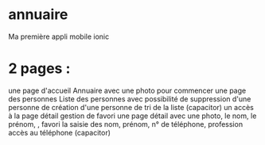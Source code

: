# annuaire
Ma première appli mobile ionic
# 2 pages : 
une page d'accueil Annuaire avec une photo pour commencer
une page des personnes Liste des personnes avec possibilité 
					de suppression d'une personne
					de création d'une personne
					de tri de la liste (capacitor)
					un accès à la page détail
					gestion de favori
une page détail avec une photo, le nom, le prénom, , favori la saisie des nom, prénom, n° de téléphone, profession
accès au téléphone (capacitor)
